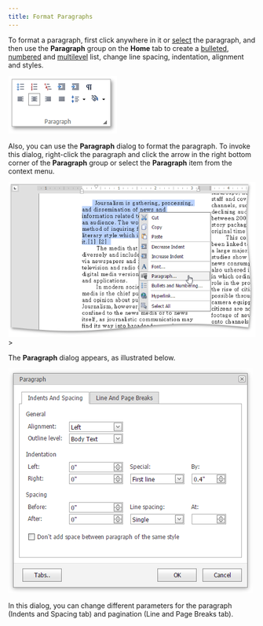```yaml
---
title: Format Paragraphs
---
```

To format a paragraph, first click anywhere in it or [select](../../../../interface-elements-for-web/articles/rich-text-editor/text-editing/select-text.md) the paragraph, and then use the **Paragraph** group on the **Home** tab to create a [bulleted](../../../../interface-elements-for-web/articles/rich-text-editor/lists/bulleted-lists.md), [numbered](../../../../interface-elements-for-web/articles/rich-text-editor/lists/numbered-lists.md) and [multilevel](../../../../interface-elements-for-web/articles/rich-text-editor/lists/multilevel-lists.md) list, change line spacing, indentation, alignment and styles.

![EUD_ASPxRichEdit_Home_ParagraphGroup](../../../images/Img117809.png)

Also, you can use the **Paragraph** dialog to format the paragraph. To invoke this dialog, right-click the paragraph and click the arrow in the right bottom corner of the **Paragraph** group or select the **Paragraph** item from the context menu.

![EUD_ASPxRichEdit_Home_ParagraphContextMenu](../../../images/Img117810.png)>

The **Paragraph** dialog appears, as illustrated below.

![EUD_ASPxRichEdit_Home_ParagraphDialog](../../../images/Img117811.png)

In this dialog, you can change different parameters for the paragraph (Indents and Spacing tab) and pagination (Line and Page Breaks tab).